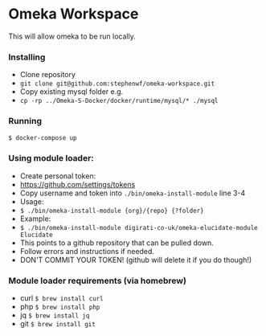 # Omeka Workspace
This will allow omeka to be run locally.

### Installing
- Clone repository
- `git clone git@github.com:stephenwf/omeka-workspace.git`
- Copy existing mysql folder e.g.
- `cp -rp ../Omeka-S-Docker/docker/runtime/mysql/* ./mysql`

### Running
```bash
$ docker-compose up
```

### Using module loader:
- Create personal token:
- https://github.com/settings/tokens
- Copy username and token into `./bin/omeka-install-module` line 3-4
- Usage:
- `$ ./bin/omeka-install-module {org}/{repo} {?folder}`
- Example:
- `$ ./bin/omeka-install-module digirati-co-uk/omeka-elucidate-module Elucidate`
- This points to a github repository that can be pulled down.
- Follow errors and instructions if needed.
- DON'T COMMIT YOUR TOKEN! (github will delete it if you do though!)

### Module loader requirements (via homebrew)
- curl `$ brew install curl`
- php `$ brew install php`
- jq `$ brew install jq`
- git `$ brew install git`
